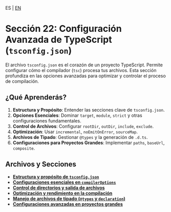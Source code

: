 <!-- MULTILANGUAJE MENU START -->
ES | [EN](https://lckpig.gitbook.io/practical-dev-handbook/typescript/advanced-tsconfig-configuration)
<!-- MULTILANGUAJE MENU END -->

# Sección 22: Configuración Avanzada de TypeScript (`tsconfig.json`)

El archivo `tsconfig.json` es el corazón de un proyecto TypeScript. Permite configurar cómo el compilador (`tsc`) procesa tus archivos. Esta sección profundiza en las opciones avanzadas para optimizar y controlar el proceso de compilación.

## ¿Qué Aprenderás?

1.  **Estructura y Propósito**: Entender las secciones clave de `tsconfig.json`.
2.  **Opciones Esenciales**: Dominar `target`, `module`, `strict` y otras configuraciones fundamentales.
3.  **Control de Archivos**: Configurar `rootDir`, `outDir`, `include`, `exclude`.
4.  **Optimización**: Usar `incremental`, `noEmitOnError`, `sourceMap`.
5.  **Archivos de Tipado**: Gestionar `@types` y la generación de `.d.ts`.
6.  **Configuraciones para Proyectos Grandes**: Implementar `paths`, `baseUrl`, `composite`.

## Archivos y Secciones

*   [**Estructura y propósito de `tsconfig.json`**](tsconfig-structure-purpose.md)
*   [**Configuraciones esenciales en `compilerOptions`**](essential-compiler-options.md)
*   [**Control de directorios y salida de archivos**](directory-output-control.md)
*   [**Optimización y rendimiento en la compilación**](compilation-optimization-performance.md)
*   [**Manejo de archivos de tipado (`@types` y `declaration`)**](handling-type-files.md)
*   [**Configuraciones avanzadas en proyectos grandes**](advanced-large-project-config.md) 